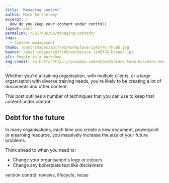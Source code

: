 ```yaml
---
title: 'Managing content'
author: Mark Berthelemy
excerpt: |
  How do you keep your content under control?
layout: post
permalink: /2017/06/01/managing-content/
tags:
  - Content management
thumb: /post-images/2017/05/workplace-1245776_thumb.jpg
banner: /post-images/2017/05/workplace-1245776_banner.jpg
alt: People in a workshop
img-credit: <a href="https://pixabay.com/en/workplace-team-business-meeting-1245776/" target="_blank">Pixabay</a>
---
```

Whether you're a training organisation, with multiple clients, or a large organisation with diverse training needs, you're likely to be creating a lot of documents and other content.

This post outlines a number of techniques that you can use to keep that content under control.

## Debt for the future

In many organisations, each time you create a new document, powerpoint or elearning resource, you massively increase the size of your future problems.

Think ahead to when you need to:

- Change your organisation's logo or colours
- Change any boilerplate text like disclaimers





version control, reviews, lifecycle, reuse

